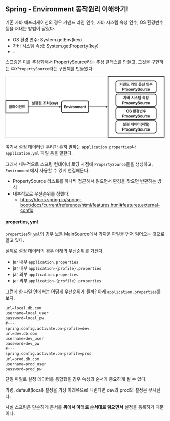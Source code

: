 ## Spring - Environment 동작원리 이해하기!

기존 자바 애프리케이션의 경우 커맨드 라인 인수, 자바 시스템 속성 인수, OS 환경변수 등을 꺼내는 방법이 달랐다.

- OS 환경 변수: System.getEnv(key)
- 자바 시스템 속성: System.getProperty(key)
- ...

스프링은 이를 추상화해서 PropertySource라는 추상 클래스를 만들고, 그것을 구현하는 `XXXPropertySource`라는 구현체를 만들었다.

![img_1.png](img_1.png)

여기서 설정 데이터란 우리가 흔히 말하는 `application.properties`나 `application.yml` 파일 등을 말한다.

그래서 내부적으로 스프링 컨테이너 로딩 시점에 `PropertySource`들을 생성하고, `Environment`에서 사용할 수 있게 연결해둔다.
- PropertySource 리스트를 하나씩 접근해서 읽으면서 환경을 찾으면 반환하는 방식
- 내부적으로 우선순위를 정했다.
  - https://docs.spring.io/spring-boot/docs/current/reference/html/features.html#features.external-config

#### properties, yml

`properties`와 `yml`의 경우 보통 MainSource에서 가까운 파일을 먼저 읽어오는 것으로 알고 있다.

실제로 설정 데이터의 경우 아래의 우선순위를 가진다.
- jar 내부 `application.properties`
- jar 내부 `application-{profile}.properties`
- jar 외부 `application.properties`
- jar 외부 `application-{profile}.properties`

그런데 한 파일 안에서는 어떻게 우선순위가 될까? 아래 `application.properties`를 보자.

```properties
url=local.db.com
username=local_user
password=local_pw
#---
spring.config.activate.on-profile=dev
url=dev.db.com
username=dev_user
password=dev_pw
#---
spring.config.activate.on-profile=prod
url=prod.db.com
username=prod_user
password=prod_pw
```

단일 파일로 설정 데이터를 통합했을 경우 속성의 순서가 중요하게 될 수 있다.

가령, default(local) 설정을 가장 아래쪽으로 내린다면 dev와 prod의 설정은 무시된다.

사실 스프링은 단순하게 문서를 **위에서 아래로 순서대로 읽으면서** 설정을 등록하기 때문이다.